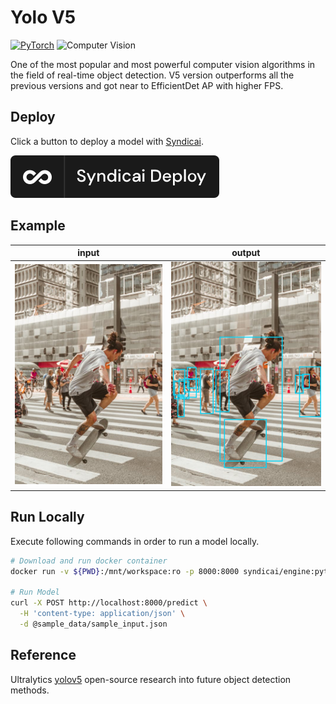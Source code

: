 # Yolo V5
[![PyTorch](https://img.shields.io/badge/Framework-PyTorch-79FFE1)](https://pytorch.org)
![Computer Vision](https://img.shields.io/badge/Type-Computer%20Vision-79FFE1)

One of the most popular and most powerful computer vision algorithms in the field of real-time object detection. V5 version outperforms all the previous versions and got near to EfficientDet AP with higher FPS.


## Deploy 
Click a button to deploy a model with [Syndicai](https://syndicai.co).

[![Syndicai-Deploy](https://raw.githubusercontent.com/syndicai/brand/main/button/deploy.svg)](https://app.syndicai.co/newModel?repository=https://github.com/syndicai/models/tree/master/seldon/yolov5)


## Example
| input | output |
| --- | --- |
| <img src="sample_data/input.jpeg" width="410"> | <img src="sample_data/output.png" width="410"> |


## Run Locally
Execute following commands in order to run a model locally.
```bash
# Download and run docker container
docker run -v ${PWD}:/mnt/workspace:ro -p 8000:8000 syndicai/engine:python3.7 local

# Run Model
curl -X POST http://localhost:8000/predict \
  -H 'content-type: application/json' \
  -d @sample_data/sample_input.json
```

## Reference
Ultralytics [yolov5](https://github.com/ultralytics/yolov5) open-source research into future object detection methods.